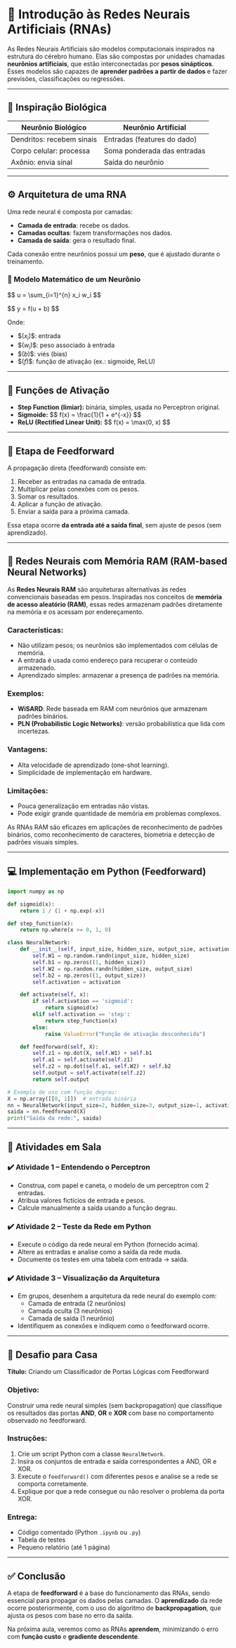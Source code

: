 # 🧠 Introdução às Redes Neurais Artificiais (RNAs)

As Redes Neurais Artificiais são modelos computacionais inspirados na estrutura do cérebro humano. Elas são compostas por unidades chamadas **neurônios artificiais**, que estão interconectadas por **pesos sinápticos**. Esses modelos são capazes de **aprender padrões a partir de dados** e fazer previsões, classificações ou regressões.

---

## 🧬 Inspiração Biológica

| Neurônio Biológico     | Neurônio Artificial           |
|-------------------------|-------------------------------|
| Dendritos: recebem sinais | Entradas (features do dado)    |
| Corpo celular: processa   | Soma ponderada das entradas   |
| Axônio: envia sinal       | Saída do neurônio             |

---

## ⚙️ Arquitetura de uma RNA

Uma rede neural é composta por camadas:

- **Camada de entrada**: recebe os dados.
- **Camadas ocultas**: fazem transformações nos dados.
- **Camada de saída**: gera o resultado final.

Cada conexão entre neurônios possui um **peso**, que é ajustado durante o treinamento.

### 🧮 Modelo Matemático de um Neurônio

\$$ u = \sum_{i=1}^{n} x_i w_i \$$

\$$ y = f(u + b) \$$

Onde:
- \$$( x_i )\$$: entrada
- \$$( w_i )\$$: peso associado à entrada
- \$$( b )\$$: viés (bias)
- \$$( f )\$$: função de ativação (ex.: sigmoide, ReLU)

---

## 🔧 Funções de Ativação

- **Step Function (limiar):** binária, simples, usada no Perceptron original.
- **Sigmoide:** \$$ f(x) = \frac{1}{1 + e^{-x}} \$$
- **ReLU (Rectified Linear Unit):** \$$ f(x) = \max(0, x) \$$

---

## 🔄 Etapa de Feedforward

A propagação direta (feedforward) consiste em:
1. Receber as entradas na camada de entrada.
2. Multiplicar pelas conexões com os pesos.
3. Somar os resultados.
4. Aplicar a função de ativação.
5. Enviar a saída para a próxima camada.

Essa etapa ocorre **da entrada até a saída final**, sem ajuste de pesos (sem aprendizado).

---

## 💾 Redes Neurais com Memória RAM (RAM-based Neural Networks)

As **Redes Neurais RAM** são arquiteturas alternativas às redes convencionais baseadas em pesos. Inspiradas nos conceitos de **memória de acesso aleatório (RAM)**, essas redes armazenam padrões diretamente na memória e os acessam por endereçamento.

### Características:
- Não utilizam pesos; os neurônios são implementados com células de memória.
- A entrada é usada como endereço para recuperar o conteúdo armazenado.
- Aprendizado simples: armazenar a presença de padrões na memória.

### Exemplos:
- **WiSARD**: Rede baseada em RAM com neurônios que armazenam padrões binários.
- **PLN (Probabilistic Logic Networks)**: versão probabilística que lida com incertezas.

### Vantagens:
- Alta velocidade de aprendizado (one-shot learning).
- Simplicidade de implementação em hardware.

### Limitações:
- Pouca generalização em entradas não vistas.
- Pode exigir grande quantidade de memória em problemas complexos.

As RNAs RAM são eficazes em aplicações de reconhecimento de padrões binários, como reconhecimento de caracteres, biometria e detecção de padrões visuais simples.

---

## 💻 Implementação em Python (Feedforward)

```python
import numpy as np

def sigmoid(x):
    return 1 / (1 + np.exp(-x))

def step_function(x):
    return np.where(x >= 0, 1, 0)

class NeuralNetwork:
    def __init__(self, input_size, hidden_size, output_size, activation='sigmoid'):
        self.W1 = np.random.randn(input_size, hidden_size)
        self.b1 = np.zeros((1, hidden_size))
        self.W2 = np.random.randn(hidden_size, output_size)
        self.b2 = np.zeros((1, output_size))
        self.activation = activation

    def activate(self, x):
        if self.activation == 'sigmoid':
            return sigmoid(x)
        elif self.activation == 'step':
            return step_function(x)
        else:
            raise ValueError("Função de ativação desconhecida")

    def feedforward(self, X):
        self.z1 = np.dot(X, self.W1) + self.b1
        self.a1 = self.activate(self.z1)
        self.z2 = np.dot(self.a1, self.W2) + self.b2
        self.output = self.activate(self.z2)
        return self.output

# Exemplo de uso com função degrau:
X = np.array([[0, 1]])  # entrada binária
nn = NeuralNetwork(input_size=2, hidden_size=3, output_size=1, activation='step')
saida = nn.feedforward(X)
print("Saída da rede:", saida)
```

---

## 🧪 Atividades em Sala

### ✔️ Atividade 1 – Entendendo o Perceptron
- Construa, com papel e caneta, o modelo de um perceptron com 2 entradas.
- Atribua valores fictícios de entrada e pesos.
- Calcule manualmente a saída usando a função degrau.

### ✔️ Atividade 2 – Teste da Rede em Python
- Execute o código da rede neural em Python (fornecido acima).
- Altere as entradas e analise como a saída da rede muda.
- Documente os testes em uma tabela com entrada → saída.

### ✔️ Atividade 3 – Visualização da Arquitetura
- Em grupos, desenhem a arquitetura da rede neural do exemplo com:
  - Camada de entrada (2 neurônios)
  - Camada oculta (3 neurônios)
  - Camada de saída (1 neurônio)
- Identifiquem as conexões e indiquem como o feedforward ocorre.

---

## 🧠 Desafio para Casa

**Título:** Criando um Classificador de Portas Lógicas com Feedforward

### Objetivo:
Construir uma rede neural simples (sem backpropagation) que classifique os resultados das portas **AND**, **OR** e **XOR** com base no comportamento observado no feedforward.

### Instruções:
1. Crie um script Python com a classe `NeuralNetwork`.
2. Insira os conjuntos de entrada e saída correspondentes a AND, OR e XOR.
3. Execute o `feedforward()` com diferentes pesos e analise se a rede se comporta corretamente.
4. Explique por que a rede consegue ou não resolver o problema da porta XOR.

### Entrega:
- Código comentado (Python `.ipynb` ou `.py`)
- Tabela de testes
- Pequeno relatório (até 1 página)

---

## ✅ Conclusão

A etapa de **feedforward** é a base do funcionamento das RNAs, sendo essencial para propagar os dados pelas camadas. O **aprendizado** da rede ocorre posteriormente, com o uso do algoritmo de **backpropagation**, que ajusta os pesos com base no erro da saída.

Na próxima aula, veremos como as RNAs **aprendem**, minimizando o erro com **função custo** e **gradiente descendente**.

